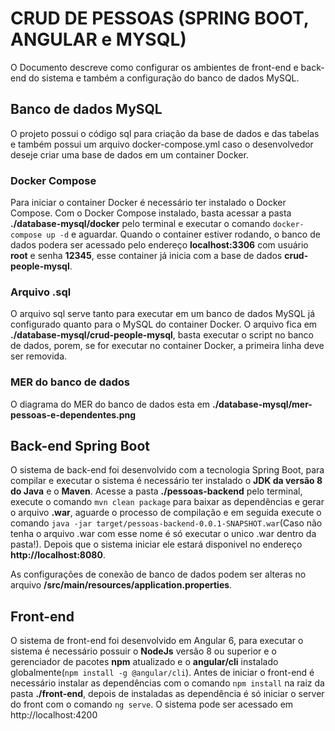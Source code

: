 # CRUD DE PESSOAS (SPRING BOOT, ANGULAR e MYSQL)
O Documento descreve como configurar os ambientes de front-end e back-end do sistema e também a configuração do banco de dados MySQL.

## Banco de dados MySQL
O projeto possui o código sql para criação da base de dados e das tabelas e também possui um arquivo docker-compose.yml caso o desenvolvedor deseje criar uma base de dados em um container Docker.

### Docker Compose
Para iniciar o container Docker é necessário ter instalado o Docker Compose.
Com o Docker Compose instalado, basta acessar a pasta **./database-mysql/docker** pelo terminal e executar o comando `docker-compose up -d` e aguardar. Quando o container estiver rodando, o banco de dados podera ser acessado pelo endereço **localhost:3306** com usuário **root** e senha **12345**, esse container já inicia com a base de dados **crud-people-mysql**.

### Arquivo .sql
O arquivo sql serve tanto para executar em um banco de dados MySQL já configurado quanto para o MySQL do container Docker.
O arquivo fica em **./database-mysql/crud-people-mysql**, basta executar o script no banco de dados, porem, se for executar no container Docker, a primeira linha deve ser removida.

### MER do banco de dados
O diagrama do MER do banco de dados esta em **./database-mysql/mer-pessoas-e-dependentes.png**

## Back-end Spring Boot
O sistema de back-end foi desenvolvido com a tecnologia Spring Boot, para compilar e executar o sistema é necessário ter instalado o **JDK da versão 8 do Java** e o **Maven**.
Acesse a pasta **./pessoas-backend** pelo terminal, execute o comando `mvn clean package` para baixar as dependências e gerar o arquivo **.war**, aguarde o processo de compilação e em seguida execute o comando `java -jar target/pessoas-backend-0.0.1-SNAPSHOT.war`(Caso não tenha o arquivo .war com esse nome é só executar o unico .war dentro da pasta!).
Depois que o sistema iniciar ele estará disponivel no endereço **http://localhost:8080**.

As configurações de conexão de banco de dados podem ser alteras no arquivo **/src/main/resources/application.properties**.

## Front-end
O sistema de front-end foi desenvolvido em Angular 6, para executar o sistema é necessário possuir o **NodeJs** versão 8 ou superior e o gerenciador de pacotes **npm** atualizado e o **angular/cli** instalado globalmente(`npm install -g @angular/cli`).
Antes de iniciar o front-end é necessário instalar as dependências com o comando `npm install` na raiz da pasta **./front-end**, depois de instaladas as dependência é só iniciar o server do front com o comando `ng serve`.
O sistema pode ser acessado em http://localhost:4200
